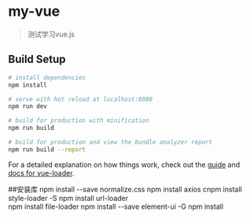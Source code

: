# my-vue

> 测试学习vue.js

## Build Setup

``` bash
# install dependencies
npm install

# serve with hot reload at localhost:8080
npm run dev

# build for production with minification
npm run build

# build for production and view the bundle analyzer report
npm run build --report
```

For a detailed explanation on how things work, check out the [guide](http://vuejs-templates.github.io/webpack/) and [docs for vue-loader](http://vuejs.github.io/vue-loader).

##安装库
npm install --save normalize.css
npm install axios
cnpm install style-loader -S
npm install url-loader  
npm install file-loader
npm install --save element-ui -G
npm install
